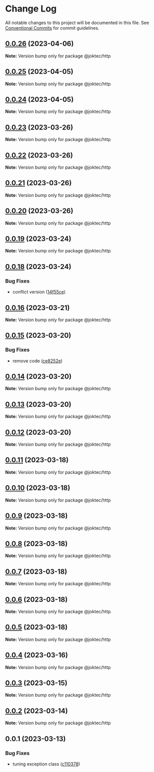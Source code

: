 # Change Log

All notable changes to this project will be documented in this file.
See [Conventional Commits](https://conventionalcommits.org) for commit guidelines.

## [0.0.26](https://github.com/joktec/joktec-monorepo/compare/@joktec/http@0.0.25...@joktec/http@0.0.26) (2023-04-06)

**Note:** Version bump only for package @joktec/http






## [0.0.25](https://github.com/joktec/joktec-monorepo/compare/@joktec/http@0.0.24...@joktec/http@0.0.25) (2023-04-05)

**Note:** Version bump only for package @joktec/http





## [0.0.24](https://github.com/joktec/joktec-monorepo/compare/@joktec/http@0.0.23...@joktec/http@0.0.24) (2023-04-05)

**Note:** Version bump only for package @joktec/http





## [0.0.23](https://github.com/joktec/joktec-monorepo/compare/@joktec/http@0.0.22...@joktec/http@0.0.23) (2023-03-26)

**Note:** Version bump only for package @joktec/http





## [0.0.22](https://github.com/joktec/joktec-monorepo/compare/@joktec/http@0.0.21...@joktec/http@0.0.22) (2023-03-26)

**Note:** Version bump only for package @joktec/http





## [0.0.21](https://github.com/joktec/joktec-monorepo/compare/@joktec/http@0.0.20...@joktec/http@0.0.21) (2023-03-26)

**Note:** Version bump only for package @joktec/http





## [0.0.20](https://github.com/joktec/joktec-monorepo/compare/@joktec/http@0.0.19...@joktec/http@0.0.20) (2023-03-26)

**Note:** Version bump only for package @joktec/http





## [0.0.19](https://github.com/joktec/joktec-monorepo/compare/@joktec/http@0.0.18...@joktec/http@0.0.19) (2023-03-24)

**Note:** Version bump only for package @joktec/http





## [0.0.18](https://github.com/joktec/joktec-monorepo/compare/@joktec/http@0.0.17...@joktec/http@0.0.18) (2023-03-24)


### Bug Fixes

* conflict version ([14f55ce](https://github.com/joktec/joktec-monorepo/commit/14f55ce15342ef6033c6af4f27bb16049632e529))





## [0.0.16](https://github.com/joktec/joktec-monorepo/compare/@joktec/http@0.0.15...@joktec/http@0.0.16) (2023-03-21)

**Note:** Version bump only for package @joktec/http





## [0.0.15](https://github.com/joktec/joktec-monorepo/compare/@joktec/http@0.0.14...@joktec/http@0.0.15) (2023-03-20)


### Bug Fixes

* remove code ([ce8252e](https://github.com/joktec/joktec-monorepo/commit/ce8252e3357e507895f3b683472c28e82fd60228))





## [0.0.14](https://github.com/joktec/joktec-monorepo/compare/@joktec/http@0.0.13...@joktec/http@0.0.14) (2023-03-20)

**Note:** Version bump only for package @joktec/http





## [0.0.13](https://github.com/joktec/joktec-monorepo/compare/@joktec/http@0.0.12...@joktec/http@0.0.13) (2023-03-20)

**Note:** Version bump only for package @joktec/http





## [0.0.12](https://github.com/joktec/joktec-monorepo/compare/@joktec/http@0.0.11...@joktec/http@0.0.12) (2023-03-20)

**Note:** Version bump only for package @joktec/http





## [0.0.11](https://github.com/joktec/joktec-monorepo/compare/@joktec/http@0.0.10...@joktec/http@0.0.11) (2023-03-18)

**Note:** Version bump only for package @joktec/http





## [0.0.10](https://github.com/joktec/joktec-monorepo/compare/@joktec/http@0.0.9...@joktec/http@0.0.10) (2023-03-18)

**Note:** Version bump only for package @joktec/http





## [0.0.9](https://github.com/joktec/joktec-monorepo/compare/@joktec/http@0.0.8...@joktec/http@0.0.9) (2023-03-18)

**Note:** Version bump only for package @joktec/http





## [0.0.8](https://github.com/joktec/joktec-monorepo/compare/@joktec/http@0.0.7...@joktec/http@0.0.8) (2023-03-18)

**Note:** Version bump only for package @joktec/http





## [0.0.7](https://github.com/joktec/joktec-monorepo/compare/@joktec/http@0.0.6...@joktec/http@0.0.7) (2023-03-18)

**Note:** Version bump only for package @joktec/http





## [0.0.6](https://github.com/joktec/joktec-monorepo/compare/@joktec/http@0.0.5...@joktec/http@0.0.6) (2023-03-18)

**Note:** Version bump only for package @joktec/http





## [0.0.5](https://github.com/joktec/joktec-monorepo/compare/@joktec/http@0.0.4...@joktec/http@0.0.5) (2023-03-18)

**Note:** Version bump only for package @joktec/http





## [0.0.4](https://github.com/joktec/joktec-monorepo/compare/@joktec/http@0.0.3...@joktec/http@0.0.4) (2023-03-16)

**Note:** Version bump only for package @joktec/http





## [0.0.3](https://github.com/joktec/joktec-monorepo/compare/@joktec/http@0.0.2...@joktec/http@0.0.3) (2023-03-15)

**Note:** Version bump only for package @joktec/http





## [0.0.2](https://github.com/joktec/joktec-monorepo/compare/@joktec/http@0.0.1...@joktec/http@0.0.2) (2023-03-14)

**Note:** Version bump only for package @joktec/http





## 0.0.1 (2023-03-13)


### Bug Fixes

* tuning exception class ([c110378](https://github.com/joktec/joktec-monorepo/commit/c1103784a69c6f4c911515544e783a7e76f069d9))

